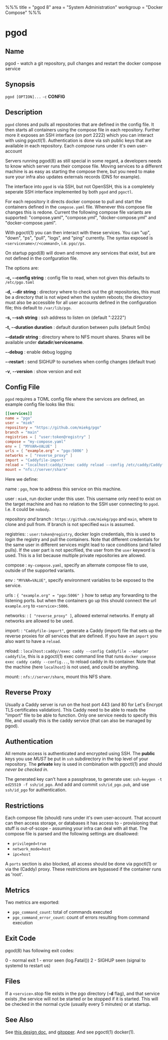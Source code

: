 %%%
title = "pgod 8"
area = "System Administration"
workgroup = "Docker Compose"
%%%

pgod
=====

## Name

pgod - watch a git repository, pull changes and restart the docker compose service

## Synopsis

`pgod [OPTION]...` `-c` **CONFIG**

## Description

`pgod` clones and pulls all repositories that are defined in the config file. It then starts all
containers using the compose file in each repository. Further more it exposes an SSH interface (on
port 2222) which you can interact with using pgoctl(1). Authentication is done via ssh public keys
that are available in each repository. Each *compose* runs under it's own user-account

Servers running pgod(8) as still special in some regard, a developers needs to know which server
runs their compose file. Moving services to a different machine is as easy as starting the compose
there, but you need to make sure your infra also updates externals records (DNS for example).

The interface into `pgod` is via SSH, but not OpenSSH, this is a completely seperate SSH interface
implemented by both `pgod` and `pgoctl`.

For each repository it directs docker compose to pull and start the containers defined in the
`compose.yaml` file. Whenever this compose file changes this is redone. Current the following
compose file variants are supported: "compose.yaml", "compose.yml", "docker-compose.yml" and
"docker-compose.yaml".

With pgoctl(1) you can then interact with these services. You can "up", "down", "ps", "pull",
"logs", and "ping" currently. The syntax exposed is `<servicename>//<command>`, i.e. `pgo//ps`.

On startup pgod(8) will down and remove any services that exist, but are not defined in the
confguration file.

The options are:

**-c, --config string**
:  config file to read, when not given this defaults to `/etc/pgo.toml`

**-d, --dir string**
:  directory where to check out the git repositories, this must be a directory that is not wiped
   when the system reboots; the directory must also be accessible for all user accounts defined
   in the configuration file; this default to `/var/lib/pgo`.

**-s, --ssh string**
:  ssh address to listen on (default ":2222")

**-t, --duration duration**
:  default duration between pulls (default 5m0s)

**--datadir string**
:  directory where to NFS mount shares. Shares will be available under **datadir**/**servicename**.

**--debug**
:  enable debug logging

**--restart**
:   send SIGHUP to ourselves when config changes (default true)

**-v**, **--version**
:  show version and exit

## Config File

`pgod` requires a TOML config file where the services are defined, an example config file looks like
this:

~~~ toml
[[services]]
name = "pgo"
user = "miek"
repository = "https://github.com/miekg/pgo"
branch = "main"
registries = [ "user:token@registry" ]
compose = "my-compose.yaml"
env = [ "MYVAR=VALUE" ]
urls = { "example.org" = "pgo:5006" }
networks = [ "reverse_proxy" ]
import = "Caddyfile-import"
reload = "localhost:caddy//exec caddy reload --config /etc/caddy/Caddyfile --adapter caddyfile"
mount = "nfs://server/share"
~~~

Here we define:

name
: `pgo`, how to address this service on this machine.

user
: `miek`, run docker under this user. This username only need to exist on the target machine and has
no relation to the SSH user connecting to `pgod`. I.e. it could be `nobody`.

repository *and* branch
: `https://github.com/miekg/pgo` and `main`, where to clone and pull from. If branch is not
specified `main` is assumed.

registries:
: `user:token@registry`, docker login credentials, this is used to login the registry and pull the
containers. Note that different credentials for the same user in different services might lead to
race conditions (and failed pulls). If the user part is not specifiied, the user from the `user`
keyword is used. This is a list because multiple private repositories are allowed.

compose
: `my-compose.yaml`, specify an alternate compose file to use, outside of the supported variants.

env
: `"MYVAR=VALUE"`, specify environment variables to be exposed to the service.

urls
: `{ "example.org" = "pgo:5006" }` how to setup any forwarding to the listening ports.
but when the containers go up this should connect the url `example.org` to `<service>:5006`.

networks:
: `[ "reverse_proxy" ]`, allowed external networks. If empty all networks are allowed to be used.

import:
: `"Caddyfile-import"`, generate a Caddy (import) file that sets up the reverse proxies for *all*
services that are defined. If you have an `import` you also want to have a `reload`.

reload:
: `localhost:caddy//exec caddy --config Caddyfile --adapter caddyfile`, this is a pgoctl(1) exec
command line that runs `docker compose exec caddy caddy --config...`, to reload caddy in its
container. Note that the machine (here `localhost`) is not used, and could be anything.

mount:
: `nfs://server/share`, mount this NFS share.

## Reverse Proxy

Usually a Caddy server is run on the host port 443 (and 80 for Let's Encrypt TLS certificates
validation). This Caddy need to be able to reads the "import" file to be able to function. Only one
service needs to specify this file, and usually this is the caddy service (that can also be managed
by pgod).

## Authentication

All remote access is authenticated and encrypted using SSH. The **public** keys you use *MUST* be
put in `ssh` subdirectory in the top level of your repository. The **private** key is used in
combination with pgoctl(1) and should *never be checked in*.

The generated key can't have a passphrase, to generate use: `ssh-keygen -t ed25519 -f ssh/id_pgo`.
And add and commit `ssh/id_pgo.pub`, and use `ssh/id_pgo` for authentication.

## Restrictions

Each compose file (should) runs under it's own user-account. That account can then access storage,
or databases it has access to - provisioning that stuff is out-of-scope - assuming your infra can
deal with all that. The compose file is parsed and the following settings are disallowed:

* `privileged=true`
* `network_mode=host`
* `ipc=host`

A `ports` section is also blocked, all access should be done via pgoctl(1) or via the (Caddy) proxy.
These restrictions are bypassed if the container runs as 'root'.

## Metrics

Two metrics are exported:

* `pgo_command_count`: total of commands executed
* `pgo_command_error_count`: count of errors resulting from command execution

## Exit Code

pgod(8) has following exit codes:

0 - normal exit
1 - error seen (log.Fatal())
2 - SIGHUP seen (signal to systemd to restart us)

## Files

If a `<service>`.stop file exists in the pgo directory (**-d** flag), and that service exists ,the
service will not be started or be stopped if it is started. This will be checked in the normal cycle
(usually every 5 minutes) or at startup.

## See Also

See [this design doc](https://miek.nl/2022/november/15/provisioning-services/), and
[gitopper](https://github.com/miekg/gitopper). And see pgoctl(1) docker(1).
